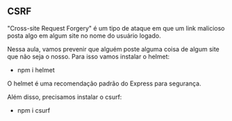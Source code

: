 ## CSRF

"Cross-site Request Forgery" é um tipo de ataque em que um link malicioso posta algo em algum site no nome do usuário logado.

Nessa aula, vamos prevenir que alguém poste alguma coisa de algum site que não seja o nosso. Para isso vamos instalar o helmet:

- npm i helmet

O helmet é uma recomendação padrão do Express para segurança.

Além disso, precisamos instalar o csurf:

- npm i csurf

